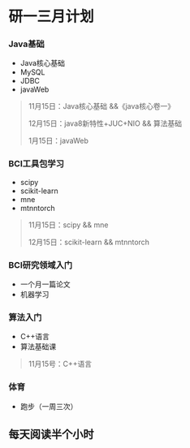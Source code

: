# 研一三月计划



### Java基础

* Java核心基础
* MySQL
* JDBC
* javaWeb



> 11月15日：Java核心基础 &&《java核心卷一》
>
> 12月15日：java8新特性+JUC+NIO && 算法基础
>
> 1月15日：javaWeb



### BCI工具包学习

* scipy
* scikit-learn
* mne
* mtnntorch



> 11月15日：scipy && mne
>
> 12月15日：scikit-learn  &&  mtnntorch



### BCI研究领域入门

* 一个月一篇论文
* 机器学习



### 算法入门

* C++语言
* 算法基础课



> 11月15号：C++语言



### 体育

* 跑步（一周三次）



## 每天阅读半个小时



